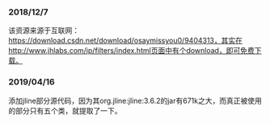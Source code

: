 ### 2018/12/7

该资源来源于互联网：https://download.csdn.net/download/osaymissyou0/9404313，其实在http://www.jhlabs.com/ip/filters/index.html页面中有个download，即可免费下载。

### 2019/04/16

添加jline部分源代码，因为其org.jline:jline:3.6.2的jar有671k之大，而真正被使用的部分只有五个类，就提取了一下。

